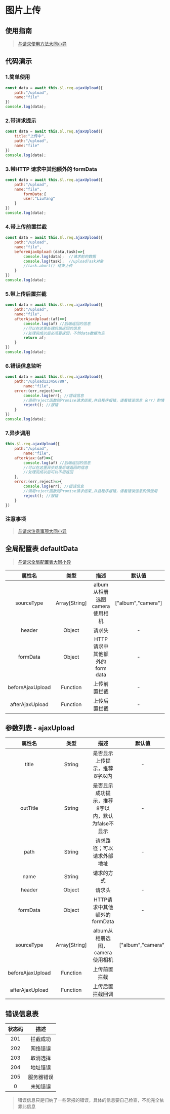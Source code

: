 # 图片上传

## 使用指南

> [与请求使用方法大同小异](请求.html#使用指南)



## 代码演示

### 	1.简单使用

```js
const data = await this.$l.req.ajaxUpload({
    path:"/upload",
    name:"file"
})
console.log(data);
```

### 	2.带请求提示

```js
const data = await this.$l.req.ajaxUpload({
    title:"上传中",
    path:"/upload",
    name:"file"
})
console.log(data);
```

### 	3.带HTTP 请求中其他额外的 formData

```js
const data = await this.$l.req.ajaxUpload({
    path:"/upload",
    name:"file",
		formData:{
        user:"LiuYang"
    }
})
console.log(data);
```

### 4.带上传前置拦截

```js
const data = await this.$l.req.ajaxUpload({
    path:"/upload",
    name:"file",
    beforeAjaxUpload:(data,task)=>{
        console.log(data);  //请求前的数据
        console.log(task);	//uploadTask对象
        //task.abort() 结束上传
    }
})
console.log(data);
```

### 5.带上传后置拦截

```js
const data = await this.$l.req.ajaxUpload({
    path:"/upload",
    name:"file",
    afterAjaxUpload:(af)=>{
        console.log(af) //后端返回的信息
        //可以在这里处理后端返回的信息
        //处理完成以后必须要返回，不然data数据为空
		return af;
    }
})
console.log(data);
```

### 6.错误信息监听

```js
const data = await this.$l.req.ajaxUpload({
    path:"/upload123456789",
		name:"file",
    error:(err,reject)=>{
        console.log(err); //错误信息
        //调用reject函数则Promise请求结束,并且程序报错，请看错误信息（err）酌情调用
        reject(); //报错 
    }
})
console.log(data);
```

### 7.异步调用

```js
this.$l.req.ajaxUpload({
    path:"/upload",
		name:"file",
    afterAjax:(af)=>{
        console.log(af) //后端返回的信息
        //可以在这里异步处理后端返回的信息
        //处理完成以后可以不用返回
    },
    error:(err,reject)=>{
        console.log(err); //错误信息
        //调用reject函数则Promise请求结束,并且程序报错，请看错误信息酌情使用
        reject(); //报错 
    }
})
```

### 注意事项

> [与请求注意事项大同小异](请求.html#注意事项)

## 全局配置表 defaultData

> [与请求全局配置表大同小异](请求.html#全局配置表-defaultdata)


|      属性名      |     类型      |                 描述                  |       默认值       |
| :--------------: | :-----------: | :-----------------------------------: | :----------------: |
|    sourceType    | Array[String] | album 从相册选图<br />camera 使用相机 | ["album","camera"] |
|      header      |    Object     |                请求头                 |         -          |
|     formData     |    Object     |    HTTP 请求中其他额外的 form data    |         -          |
| beforeAjaxUpload |   Function    |             上传前置拦截              |         -          |
| afterAjaxUpload  |   Function    |             上传后置拦截              |         -          |




## 参数列表 - ajaxUpload

|      属性名      |     类型      |                       描述                       |       默认值       |
| :--------------: | :-----------: | :----------------------------------------------: | :----------------: |
|      title       |    String     |          是否显示上传提示，推荐8字以内           |         -          |
|     outTitle     |    String     | 是否显示成功提示，推荐8字以内，默认为false不显示 |         -          |
|       path       |    String     |            请求路径；可以请求外部地址            |         -          |
|       name       |    String     |                    请求的方式                    |                    |
|      header      |    Object     |                      请求头                      |         -          |
|     formData     |    Object     |           HTTP请求中其他额外的formData           |         -          |
|    sourceType    | Array[String] |         album从相册选图，camera使用相机          | ["album","camera"] |
| beforeAjaxUpload |   Function    |                   上传前置拦截                   |                    |
| afterAjaxUpload  |   Function    |                 上传后置拦截回调                 |                    |



## 错误信息表

| 状态码 |    描述    |
| :----: | :--------: |
|  201   |  拦截成功  |
|  202   |  网络错误  |
|  203   |  取消选择  |
|  204   |  地址错误  |
|  205   | 服务器错误 |
|   0    |  未知错误  |

> 错误信息只是归纳了一些常报的错误，具体的信息要自己检查，不能完全依靠此信息

